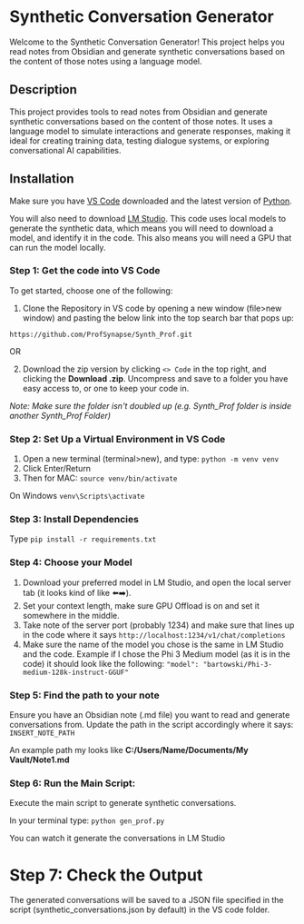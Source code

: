 # Synthetic Conversation Generator
Welcome to the Synthetic Conversation Generator! This project helps you read notes from Obsidian and generate synthetic conversations based on the content of those notes using a language model.

## Description
This project provides tools to read notes from Obsidian and generate synthetic conversations based on the content of those notes. It uses a language model to simulate interactions and generate responses, making it ideal for creating training data, testing dialogue systems, or exploring conversational AI capabilities.

## Installation
Make sure you have [VS Code](https://code.visualstudio.com/download) downloaded and the latest version of [Python](https://www.python.org/downloads/).

You will also need to download [LM Studio](https://lmstudio.ai/). This code uses local models to generate the synthetic data, which means you will need to download a model, and identify it in the code. This also means you will need a GPU that can run the model locally.

### Step 1: Get the code into VS Code
To get started, choose one of the following:

1. Clone the Repository in VS code by opening a new window (file>new window) and pasting the below link into the top search bar that pops up:
```
https://github.com/ProfSynapse/Synth_Prof.git
```

OR

2. Download the zip version by clicking `<> Code` in the top right, and clicking the **Download .zip**. Uncompress and save to a folder you have easy access to, or one to keep your code in.

*Note: Make sure the folder isn't doubled up (e.g. Synth_Prof folder is inside another Synth_Prof Folder)*

### Step 2: Set Up a Virtual Environment in VS Code
1. Open a new terminal (terminal>new), and type:
`python -m venv venv`
2. Click Enter/Return
3. Then for MAC:
`source venv/bin/activate`

On Windows
`venv\Scripts\activate`

### Step 3: Install Dependencies
Type
`pip install -r requirements.txt`

### Step 4: Choose your Model
1. Download your preferred model in LM Studio, and open the local server tab (it looks kind of like ⬅️➡️).
2. Set your context length, make sure GPU Offload is on and set it somewhere in the middle.
3. Take note of the server port (probably 1234) and make sure that lines up in the code where it says `http://localhost:1234/v1/chat/completions`
4. Make sure the name of the model you chose is the same in LM Studio and the code. Example if I chose the Phi 3 Medium model (as it is in the code) it should look like the following:
   `"model": "bartowski/Phi-3-medium-128k-instruct-GGUF"`

### Step 5: Find the path to your note
Ensure you have an Obsidian note (.md file) you want to read and generate conversations from. Update the path in the script accordingly where it says:
`INSERT_NOTE_PATH`

An example path my looks like **C:/Users/Name/Documents/My Vault/Note1.md**

### Step 6: Run the Main Script:
Execute the main script to generate synthetic conversations.

In your terminal type:
`python gen_prof.py`

You can watch it generate the conversations in LM Studio

# Step 7: Check the Output
The generated conversations will be saved to a JSON file specified in the script (synthetic_conversations.json by default) in the VS code folder.
